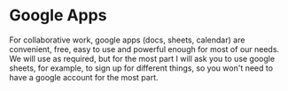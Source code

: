 # Google Apps

For collaborative work, google apps (docs, sheets, calendar) are convenient, free, easy to use and powerful enough for most of our needs. We will use as required, but for the most part I will ask you to use google sheets, for example, to sign up for different things, so you won't need to have a google account for the most part.&#x20;

